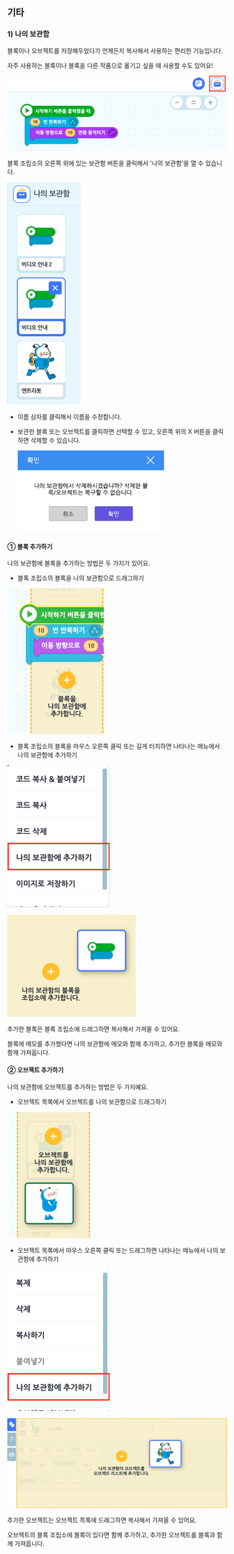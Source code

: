 ## 기타



### 1) 나의 보관함

블록이나 오브젝트를 저장해두었다가 언제든지 복사해서 사용하는 편리한 기능입니다. 

자주 사용하는 블록이나 블록을 다른 작품으로 옮기고 싶을 때 사용할 수도 있어요!



![block-storage-button](images/window/block-storage-button.png)



블록 조립소의 오른쪽 위에 있는 보관함 버튼을 클릭해서 '나의 보관함'을 열 수 있습니다.



![storage-list](images/window/storage-list.png)



+ 이름 상자를 클릭해서 이름을 수정합니다.

+ 보관한 블록 또는 오브젝트를 클릭하면 선택할 수 있고, 오른쪽 위의 X 버튼을 클릭하면 삭제할 수 있습니다.
  
  
  
  <img src="images/window/storage-delete.png" alt="storage-delete" style="zoom:67%;" />
  
   



#### ① 블록 추가하기

나의 보관함에 블록을 추가하는 방법은 두 가지가 있어요.

+ 블록 조립소의 블록을 나의 보관함으로 드래그하기

  

![storage-add-block](images/window/storage-add-block.png)



+ 블록 조립소의 블록을 마우스 오른쪽 클릭 또는 길게 터치하면 나타나는 메뉴에서 나의 보관함에 추가하기

  

![block-add-storage](images/window/block-add-storage.png)



![storage-import-block](images/window/storage-import-block.png)



추가한 블록은 블록 조립소에 드래그하면 복사해서 가져올 수 있어요.

블록에 메모를 추가했다면 나의 보관함에 메모와 함께 추가하고, 추가한 블록을 메모와 함께 가져옵니다.



#### ② 오브젝트 추가하기

나의 보관함에 오브젝트를 추가하는 방법은 두 가지예요.

+ 오브젝트 목록에서 오브젝트를 나의 보관함으로 드래그하기

  

![storage-add-object](images/window/storage-add-object.png)



+ 오브젝트 목록에서 마우스 오른쪽 클릭 또는 드래그하면 나타나는 메뉴에서 나의 보관함에 추가하기

  

![storage-object-menu](images/window/storage-object-menu.png)



![storage-import-object](images/window/storage-import-object.png)



추가한 오브젝트는 오브젝트 목록에 드래그하면 복사해서 가져올 수 있어요.

오브젝트의 블록 조립소에 블록이 있다면 함께 추가하고, 추가한 오브젝트를 블록과 함께 가져옵니다.

